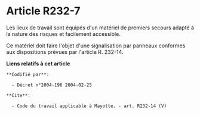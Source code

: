 # Article R232-7

Les lieux de travail sont équipés d'un matériel de premiers secours adapté à la nature des risques et facilement accessible. 

Ce matériel doit faire l'objet d'une signalisation par panneaux conformes aux dispositions prévues par l'article R. 232-14.

**Liens relatifs à cet article**

	**Codifié par**:

	  - Décret n°2004-196 2004-02-25

	**Cite**:

	  - Code du travail applicable à Mayotte. - art. R232-14 (V)

